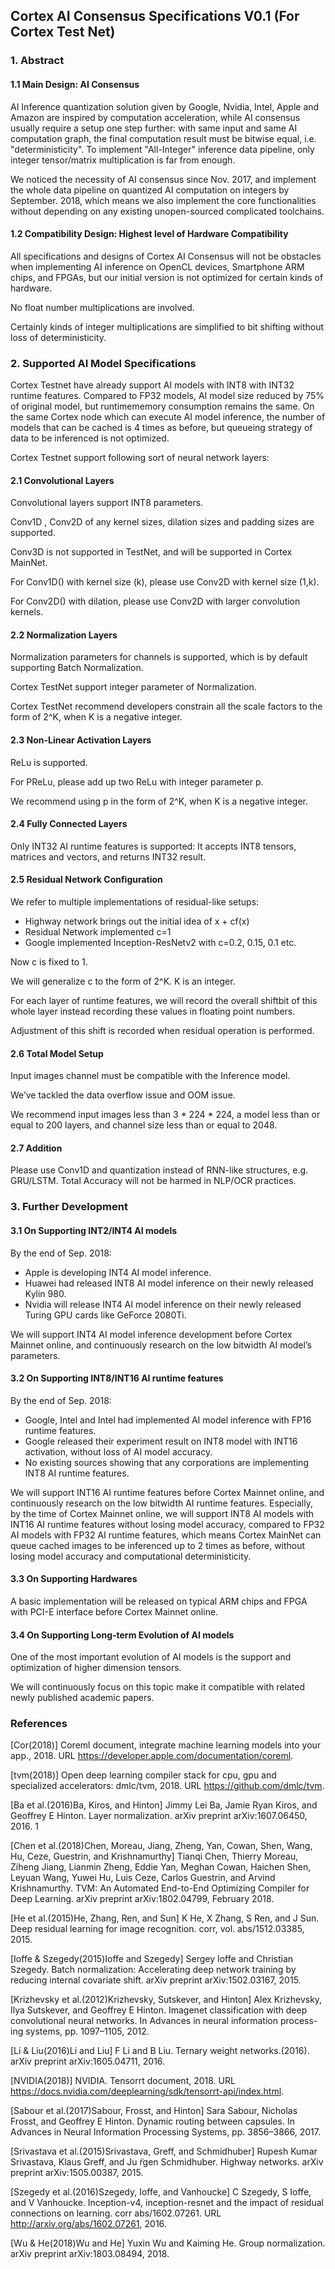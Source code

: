## Cortex AI Consensus Specifications V0.1 (For Cortex Test Net)

### 1. Abstract

#### 1.1 Main Design: AI Consensus

AI Inference quantization solution given by Google, Nvidia, Intel,  Apple and Amazon are inspired by computation acceleration, while AI consensus usually require a setup one step further: with same input and same AI computation graph, the final computation result must be bitwise equal, i.e. "deterministicity". To implement "All-Integer" inference data pipeline, only integer tensor/matrix multiplication is far from enough.

 We noticed the necessity of AI consensus since Nov. 2017, and implement the whole data pipeline on quantized AI computation on integers by September. 2018, which means we also implement the core functionalities without depending on any existing unopen-sourced complicated toolchains.

#### 1.2 Compatibility Design: Highest level of Hardware Compatibility

All specifications and designs of Cortex AI Consensus will not be obstacles when implementing AI inference on OpenCL devices, Smartphone ARM chips, and FPGAs, but our initial version is not optimized for certain kinds of hardware.

No float number multiplications are involved. 

Certainly kinds of integer multiplications are simplified to bit shifting without loss of deterministicity.

### 2. Supported AI Model Specifications

Cortex Testnet have already support AI models with INT8 with INT32 runtime features. Compared to FP32 models, AI model size reduced by 75% of original model, but runtimememory consumption remains the same. On the same Cortex node which can execute AI model inference, the number of models that can be cached is 4 times as before, but queueing strategy of data to be inferenced is not optimized.

Cortex Testnet support following sort of neural network layers:

#### 2.1 Convolutional Layers

Convolutional layers support INT8 parameters.

Conv1D , Conv2D of any kernel sizes, dilation sizes and padding sizes are supported.

Conv3D is not supported in TestNet, and will be supported in Cortex MainNet.

For Conv1D() with kernel size (k), please use Conv2D with kernel size (1,k).

For Conv2D() with dilation, please use Conv2D with larger convolution kernels.

#### 2.2 Normalization Layers

Normalization parameters for channels is supported, which is by default supporting Batch Normalization.

Cortex TestNet support integer parameter of Normalization.

Cortex TestNet recommend developers constrain all the scale factors to the form of  2^K,  when K is a negative integer.

#### 2.3 Non-Linear Activation Layers

ReLu is supported.

For PReLu, please add up two ReLu with integer parameter p.

We recommend using p in the form of  2^K,  when K is a negative integer.

#### 2.4 Fully Connected Layers

Only INT32 AI runtime features is supported: It accepts INT8 tensors, matrices and vectors, and returns INT32 result. 

#### 2.5 Residual Network Configuration

We refer to multiple implementations of residual-like setups:

 * Highway network brings out the initial  idea of  x + cf(x) 
 * Residual Network implemented c=1
 * Google implemented  Inception-ResNetv2 with c=0.2, 0.15, 0.1 etc.

Now c is fixed to 1.

We will generalize c to the form of 2^K.  K is an integer.

For each layer of runtime features,  we will record the overall shiftbit of this whole layer instead recording these values in floating point numbers. 

Adjustment of this shift is recorded when residual operation is performed.

#### 2.6 Total Model Setup

Input images channel must be compatible with the Inference model.

We’ve tackled the data overflow issue and OOM issue. 

We recommend input images less than 3 * 224 * 224, a model less than or equal to 200 layers, and channel size less than or equal to 2048.

#### 2.7 Addition

Please use Conv1D and quantization instead of RNN-like structures, e.g. GRU/LSTM.  Total Accuracy will not be harmed in NLP/OCR practices.


### 3. Further Development

#### 3.1 On Supporting INT2/INT4 AI models

By the end of Sep. 2018:

 * Apple is developing INT4 AI model inference.
 * Huawei had released INT8 AI model inference on their newly released Kylin 980.
 * Nvidia will release INT4 AI model inference on their newly released Turing GPU cards like GeForce 2080Ti.

We will support INT4 AI model inference development before Cortex Mainnet online, and continuously research on the low bitwidth AI model’s parameters.

#### 3.2 On Supporting INT8/INT16 AI runtime features

By the end of Sep. 2018:
 * Google, Intel and Intel  had implemented AI model inference with FP16 runtime features.
 * Google released their experiment result on  INT8 model with INT16 activation, without loss of AI model accuracy.
 * No existing sources showing that any corporations are implementing INT8 AI runtime features. 

We will support INT16 AI runtime features before Cortex Mainnet online, and continuously research on the low bitwidth AI runtime features. Especially, by the time of Cortex Mainnet online, we will support INT8 AI models with INT16 AI runtime features without losing model accuracy, compared to FP32 AI models with FP32 AI runtime features, which means Cortex MainNet can queue cached images to be inferenced up to 2 times as before, without losing model accuracy and computational deterministicity.

#### 3.3 On Supporting Hardwares

A basic implementation will be released on typical ARM chips and FPGA with PCI-E interface before Cortex Mainnet online.

#### 3.4 On Supporting Long-term Evolution of AI models

One of the most important evolution of AI models is the support and optimization of higher dimension tensors.

We will continuously focus on this topic make it compatible with related newly published academic papers.

### References
[Cor(2018)] Coreml document, integrate machine learning models into your app., 2018. URL https://developer.apple.com/documentation/coreml.

[tvm(2018)] Open deep learning compiler stack for cpu, gpu and specialized accelerators: dmlc/tvm, 2018. URL https://github.com/dmlc/tvm.

[Ba et al.(2016)Ba, Kiros, and Hinton] Jimmy Lei Ba, Jamie Ryan Kiros, and Geoffrey E Hinton. Layer normalization. arXiv preprint arXiv:1607.06450, 2016.
1

[Chen et al.(2018)Chen, Moreau, Jiang, Zheng, Yan, Cowan, Shen, Wang, Hu, Ceze, Guestrin, and Krishnamurthy]  Tianqi Chen, Thierry Moreau, Ziheng Jiang, Lianmin Zheng, Eddie Yan,
Meghan Cowan, Haichen Shen, Leyuan Wang, Yuwei Hu, Luis Ceze, Carlos Guestrin, and Arvind Krishnamurthy. TVM: An Automated End-to-End
Optimizing Compiler for Deep Learning. arXiv preprint arXiv:1802.04799, February 2018.

[He et al.(2015)He, Zhang, Ren, and Sun] K He, X Zhang, S Ren, and J Sun. Deep residual learning for image recognition. corr, vol. abs/1512.03385, 2015.

[Ioffe & Szegedy(2015)Ioffe and Szegedy] Sergey Ioffe and Christian Szegedy. Batch normalization: Accelerating deep network training by reducing internal covariate shift. arXiv preprint arXiv:1502.03167, 2015.

[Krizhevsky et al.(2012)Krizhevsky, Sutskever, and Hinton] Alex Krizhevsky, Ilya Sutskever, and Geoffrey E Hinton. Imagenet classification with deep convolutional neural networks. In Advances in neural information process- ing systems, pp. 1097–1105, 2012.

[Li & Liu(2016)Li and Liu] F Li and B Liu. Ternary weight networks.(2016). arXiv preprint arXiv:1605.04711, 2016.

[NVIDIA(2018)] NVIDIA. Tensorrt document, 2018. URL https://docs.nvidia.com/deeplearning/sdk/tensorrt-api/index.html.

[Sabour et al.(2017)Sabour, Frosst, and Hinton] Sara Sabour, Nicholas Frosst, and Geoffrey E Hinton. Dynamic routing between capsules. In Advances in Neural Information Processing Systems, pp. 3856–3866, 2017.

[Srivastava et al.(2015)Srivastava, Greff, and Schmidhuber] Rupesh Kumar Srivastava, Klaus Greff, and Ju ̈rgen Schmidhuber. Highway networks. arXiv preprint arXiv:1505.00387, 2015.

[Szegedy et al.(2016)Szegedy, Ioffe, and Vanhoucke] C Szegedy, S Ioffe, and V Vanhoucke. Inception-v4, inception-resnet and the impact of residual connections on learning. corr abs/1602.07261. URL http://arxiv.org/abs/1602.07261, 2016.

[Wu & He(2018)Wu and He] Yuxin Wu and Kaiming He. Group normalization. arXiv preprint arXiv:1803.08494, 2018.


